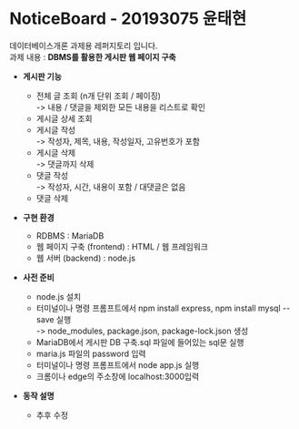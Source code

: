 # NoticeBoard - 20193075 윤태현

데이터베이스개론 과제용 레퍼지토리 입니다.  
과제 내용 : **DBMS를 활용한 게시판 웹 페이지 구축**

* **게시판 기능**
  * 전체 글 조회 (n개 단위 조회 / 페이징)  
   -> 내용 / 댓글을 제외한 모든 내용을 리스트로 확인
  * 게시글 상세 조회
  * 게시글 작성  
   -> 작성자, 제목, 내용, 작성일자, 고유번호가 포함
  * 게시글 삭제  
   -> 댓글까지 삭제
  * 댓글 작성  
   -> 작성자, 시간, 내용이 포함 / 대댓글은 없음
  * 댓글 삭제

* **구현 환경**
  * RDBMS : MariaDB
  * 웹 페이지 구축 (frontend) : HTML / 웹 프레임워크
  * 웹 서버 (backend) : node.js

* **사전 준비**
  * node.js 설치
  * 터미널이나 명령 프롬프트에서 npm install express, npm install mysql --save 실행  
    -> node_modules, package.json, package-lock.json 생성
  * MariaDB에서 게시판 DB 구축.sql 파일에 들어있는 sql문 실행
  * maria.js 파일의 password 입력
  * 터미널이나 명령 프롬프트에서 node app.js 실행
  * 크롬이나 edge의 주소창에 localhost:3000입력

* **동작 설명**
  * 추후 수정
